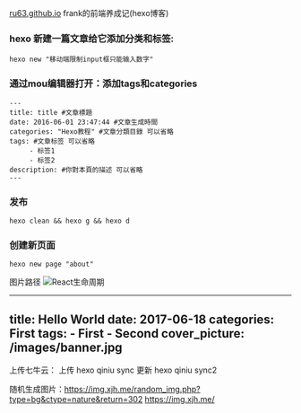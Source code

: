 [ru63.github.io](https://ru63.github.io/)
frank的前端养成记(hexo博客)

### hexo 新建一篇文章给它添加分类和标签:
```
hexo new "移动端限制input框只能输入数字"
```

### 通过mou编辑器打开：添加tags和categories
```hexo 
---
title: title #文章標題
date: 2016-06-01 23:47:44 #文章生成時間
categories: "Hexo教程" #文章分類目錄 可以省略
tags: #文章标签 可以省略
     - 标签1
     - 标签2
description: #你對本頁的描述 可以省略
---
```

### 发布
```
hexo clean && hexo g && hexo d
```

### 创建新页面

```
hexo new page "about"
```
图片路径
![React生命周期](https://cdn.ru23.com/img/2018/12/react-life-cycle.png)

---
title: Hello World
date: 2017-06-18
categories: First
tags:
    - First
    - Second
cover_picture: /images/banner.jpg
---
 
<!-- more -->

上传七牛云：
上传
hexo qiniu sync 
更新
hexo qiniu sync2 

随机生成图片：https://img.xjh.me/random_img.php?type=bg&ctype=nature&return=302
https://img.xjh.me/
 

